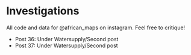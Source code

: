 # Investigations
All code and data for @african_maps on instagram. Feel free to critique!

* Post 36: Under Watersupply/Second post
* Post 37: Under Watersupply/Second post

